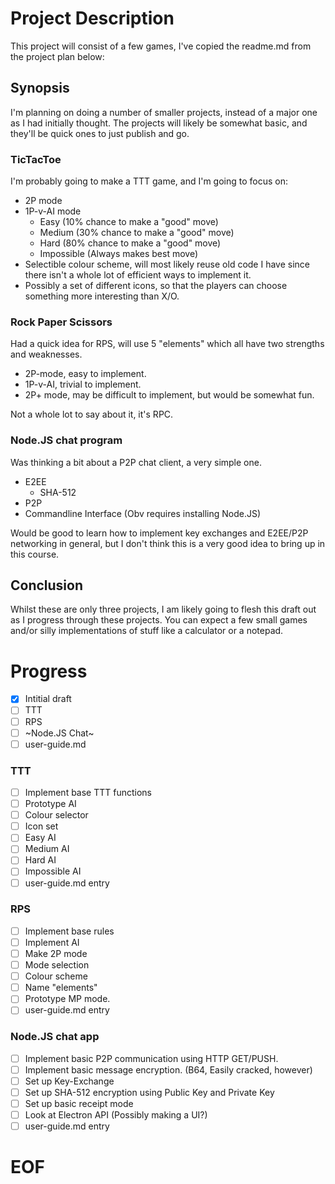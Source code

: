 # Project Description
This project will consist of a few games, I've copied the readme.md from the project plan below:

## Synopsis
I'm planning on doing a number of smaller projects, instead of a major one as I had initially thought.
The projects will likely be somewhat basic, and they'll be quick ones to just publish and go.

### TicTacToe
I'm probably going to make a TTT game, and I'm going to focus on:
* 2P mode
* 1P-v-AI mode
  * Easy        (10% chance to make a "good" move)
  * Medium      (30% chance to make a "good" move)
  * Hard        (80% chance to make a "good" move)
  * Impossible  (Always makes best move)
* Selectible colour scheme, will most likely reuse old code I have since there isn't a whole lot of efficient ways to implement it.
* Possibly a set of different icons, so that the players can choose something more interesting than X/O.


### Rock Paper Scissors
Had a quick idea for RPS, will use 5 "elements" which all have two strengths and weaknesses.

* 2P-mode, easy to implement.
* 1P-v-AI, trivial to implement.
* 2P+ mode, may be difficult to implement, but would be somewhat fun.

Not a whole lot to say about it, it's RPC.

### Node.JS chat program
Was thinking a bit about a P2P chat client, a very simple one.

* E2EE
  * SHA-512
* P2P
* Commandline Interface (Obv requires installing Node.JS)

Would be good to learn how to implement key exchanges and E2EE/P2P networking in general, but I don't think this is a very good idea to bring up in this course.

## Conclusion
Whilst these are only three projects, I am likely going to flesh this draft out as I progress through these projects.
You can expect a few small games and/or silly implementations of stuff like a calculator or a notepad.

# Progress
- [x] Intitial draft
- [ ] TTT
- [ ] RPS
- [ ] ~Node.JS Chat~
- [ ] user-guide.md

### TTT
- [ ] Implement base TTT functions
- [ ] Prototype AI
- [ ] Colour selector
- [ ] Icon set
- [ ] Easy AI
- [ ] Medium AI
- [ ] Hard AI
- [ ] Impossible AI
- [ ] user-guide.md entry

### RPS
- [ ] Implement base rules
- [ ] Implement AI
- [ ] Make 2P mode
- [ ] Mode selection
- [ ] Colour scheme
- [ ] Name "elements"
- [ ] Prototype MP mode.
- [ ] user-guide.md entry

### Node.JS chat app
- [ ] Implement basic P2P communication using HTTP GET/PUSH.
- [ ] Implement basic message encryption. (B64, Easily cracked, however)
- [ ] Set up Key-Exchange
- [ ] Set up SHA-512 encryption using Public Key and Private Key
- [ ] Set up basic receipt mode
- [ ] Look at Electron API (Possibly making a UI?)
- [ ] user-guide.md entry

# EOF